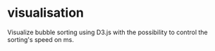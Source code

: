 # visualisation
Visualize bubble sorting using D3.js with the possibility to control the sorting's speed on ms.
